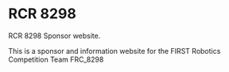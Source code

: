 # RCR 8298
RCR 8298 Sponsor website.

This is a sponsor and information website for the FIRST Robotics Competition Team FRC_8298
